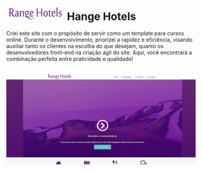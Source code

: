 <h1><img height="40px" src="/AngelsHostels/images/logo_mob.svg"> Hange Hotels</h1>

Criei este site com o propósito de servir como um template para cursos online. Durante o desenvolvimento, priorizei a rapidez e eficiência, visando auxiliar tanto os clientes na escolha do que desejam, quanto os desenvolvedores front-end na criação ágil do site. Aqui, você encontrará a combinação perfeita entre praticidade e qualidade!
##
<img src="/AngelsHostels/images/1.JPG">
